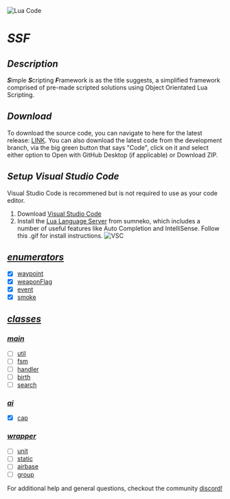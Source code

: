 ![Lua Code](https://github.com/Wizxrd/SSF/actions/workflows/luaCI.yml/badge.svg)
# ***SSF***

## ***Description***
***S***imple  ***S***cripting ***F***ramework is as the title suggests, a simplified framework comprised of pre-made scripted solutions using Object Orientated Lua Scripting.

## ***Download***
To download the source code, you can navigate to here for the latest release: [LINK](). You can also download the latest code from the development branch, via the big green button that says "Code", click on it and select either option to Open with GitHub Desktop (if applicable) or Download ZIP.

## ***Setup Visual Studio Code***
Visual Studio Code is recommened but is not required to use as your code editor.
1) Download [Visual Studio Code](https://code.visualstudio.com/download)
2) Install the [Lua Language Server](https://github.com/sumneko/lua-language-server) from sumneko, which includes a number of useful features like Auto Completion and IntelliSense. Follow this .gif for install instructions.
![VSC](https://github.com/sumneko/vscode-lua/raw/master/images//Install%20In%20VSCode.gif)

## [***enumerators***](./enumerators/README.md)
- [X] [waypoint](./enumerators/1.waypoint/README.md)
- [X] [weaponFlag](./enumerators/2.weaponFlag/README.md)
- [X] [event](./enumerators/3.event/README.md)
- [X] [smoke](./enumerators/4.smoke/README.md)

## [***classes***](./classes/README.md)

### [***main***](./classes/1.main/README.md)
- [ ] [util](./classes/1.main/1.util/README.md)
- [ ] [fsm](./classes/1.main/2.fsm/README.md)
- [ ] [handler](./classes/1.main/3.handler/README.md)
- [ ] [birth](./classes/1.main/4.birth/README.md)
- [ ] [search](./classes/1.main/5.search/README.md)

### [***ai***](./classes/2.ai/README.md)
- [X] [cap](./classes/2.ai/1.cap/README.md)

### [***wrapper***](./classes/3.wrapper/README.md)
- [ ] [unit](./classes/3.wrapper/1.unit/README.md)
- [ ] [static](./classes/3.wrapper/2.static/README.md)
- [ ] [airbase](./classes/3.wrapper/3.airbase/README.md)
- [ ] [group](./classes/3.wrapper/4.group/README.md)

For additional help and general questions, checkout the community [discord!](https://discord.gg/JNeaNjecXy)
